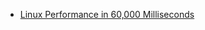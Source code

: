 - [Linux Performance in 60,000 Milliseconds](https://netflixtechblog.com/linux-performance-analysis-in-60-000-milliseconds-accc10403c55)
